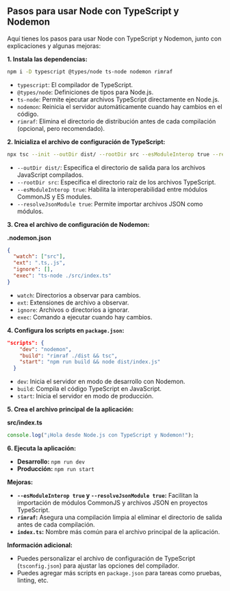 ## Pasos para usar Node con TypeScript y Nodemon

Aquí tienes los pasos para usar Node con TypeScript y Nodemon, junto con explicaciones y algunas mejoras:

**1. Instala las dependencias:**

```bash
npm i -D typescript @types/node ts-node nodemon rimraf
```

*   `typescript`: El compilador de TypeScript.
*   `@types/node`: Definiciones de tipos para Node.js.
*   `ts-node`: Permite ejecutar archivos TypeScript directamente en Node.js.
*   `nodemon`: Reinicia el servidor automáticamente cuando hay cambios en el código.
*   `rimraf`: Elimina el directorio de distribución antes de cada compilación (opcional, pero recomendado).

**2. Inicializa el archivo de configuración de TypeScript:**

```bash
npx tsc --init --outDir dist/ --rootDir src --esModuleInterop true --resolveJsonModule true
```

*   `--outDir dist/`: Especifica el directorio de salida para los archivos JavaScript compilados.
*   `--rootDir src`: Especifica el directorio raíz de los archivos TypeScript.
*   `--esModuleInterop true`: Habilita la interoperabilidad entre módulos CommonJS y ES modules.
*   `--resolveJsonModule true`: Permite importar archivos JSON como módulos.

**3. Crea el archivo de configuración de Nodemon:**

**.nodemon.json**

```json
{
  "watch": ["src"],
  "ext": ".ts,.js",
  "ignore": [],
  "exec": "ts-node ./src/index.ts"
}
```

*   `watch`: Directorios a observar para cambios.
*   `ext`: Extensiones de archivo a observar.
*   `ignore`: Archivos o directorios a ignorar.
*   `exec`: Comando a ejecutar cuando hay cambios.

**4. Configura los scripts en `package.json`:**

```json
"scripts": {
    "dev": "nodemon",
    "build": "rimraf ./dist && tsc",
    "start": "npm run build && node dist/index.js"
  }
```

*   `dev`: Inicia el servidor en modo de desarrollo con Nodemon.
*   `build`: Compila el código TypeScript en JavaScript.
*   `start`: Inicia el servidor en modo de producción.

**5. Crea el archivo principal de la aplicación:**

**src/index.ts**

```typescript
console.log("¡Hola desde Node.js con TypeScript y Nodemon!");
```

**6. Ejecuta la aplicación:**

*   **Desarrollo:** `npm run dev`
*   **Producción:** `npm run start`

**Mejoras:**

*   **`--esModuleInterop true` y `--resolveJsonModule true`:** Facilitan la importación de módulos CommonJS y archivos JSON en proyectos TypeScript.
*   **`rimraf`:** Asegura una compilación limpia al eliminar el directorio de salida antes de cada compilación.
*   **`index.ts`:** Nombre más común para el archivo principal de la aplicación.

**Información adicional:**

*   Puedes personalizar el archivo de configuración de TypeScript (`tsconfig.json`) para ajustar las opciones del compilador.
*   Puedes agregar más scripts en `package.json` para tareas como pruebas, linting, etc.
